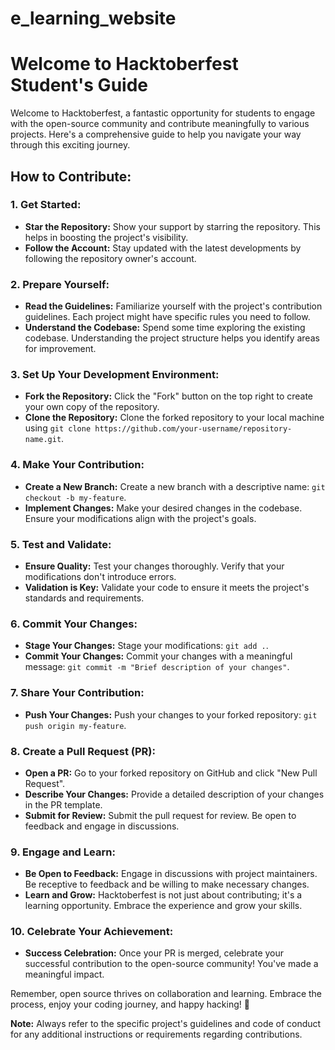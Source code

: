 # e_learning_website

# Welcome to Hacktoberfest Student's Guide

Welcome to Hacktoberfest, a fantastic opportunity for students to engage with the open-source community and contribute meaningfully to various projects. Here's a comprehensive guide to help you navigate your way through this exciting journey.

## How to Contribute:

### 1. **Get Started:**
   - **Star the Repository:**
     Show your support by starring the repository. This helps in boosting the project's visibility.
   - **Follow the Account:**
     Stay updated with the latest developments by following the repository owner's account.

### 2. **Prepare Yourself:**
   - **Read the Guidelines:**
     Familiarize yourself with the project's contribution guidelines. Each project might have specific rules you need to follow.
   - **Understand the Codebase:**
     Spend some time exploring the existing codebase. Understanding the project structure helps you identify areas for improvement.

### 3. **Set Up Your Development Environment:**
   - **Fork the Repository:**
     Click the "Fork" button on the top right to create your own copy of the repository.
   - **Clone the Repository:**
     Clone the forked repository to your local machine using `git clone https://github.com/your-username/repository-name.git`.

### 4. **Make Your Contribution:**
   - **Create a New Branch:**
     Create a new branch with a descriptive name: `git checkout -b my-feature`.
   - **Implement Changes:**
     Make your desired changes in the codebase. Ensure your modifications align with the project's goals.

### 5. **Test and Validate:**
   - **Ensure Quality:**
     Test your changes thoroughly. Verify that your modifications don't introduce errors.
   - **Validation is Key:**
     Validate your code to ensure it meets the project's standards and requirements.

### 6. **Commit Your Changes:**
   - **Stage Your Changes:**
     Stage your modifications: `git add .`.
   - **Commit Your Changes:**
     Commit your changes with a meaningful message: `git commit -m "Brief description of your changes"`.

### 7. **Share Your Contribution:**
   - **Push Your Changes:**
     Push your changes to your forked repository: `git push origin my-feature`.

### 8. **Create a Pull Request (PR):**
   - **Open a PR:**
     Go to your forked repository on GitHub and click "New Pull Request".
   - **Describe Your Changes:**
     Provide a detailed description of your changes in the PR template.
   - **Submit for Review:**
     Submit the pull request for review. Be open to feedback and engage in discussions.

### 9. **Engage and Learn:**
   - **Be Open to Feedback:**
     Engage in discussions with project maintainers. Be receptive to feedback and be willing to make necessary changes.
   - **Learn and Grow:**
     Hacktoberfest is not just about contributing; it's a learning opportunity. Embrace the experience and grow your skills.

### 10. **Celebrate Your Achievement:**
   - **Success Celebration:**
     Once your PR is merged, celebrate your successful contribution to the open-source community! You've made a meaningful impact.

Remember, open source thrives on collaboration and learning. Embrace the process, enjoy your coding journey, and happy hacking! 🚀

**Note:** Always refer to the specific project's guidelines and code of conduct for any additional instructions or requirements regarding contributions.
